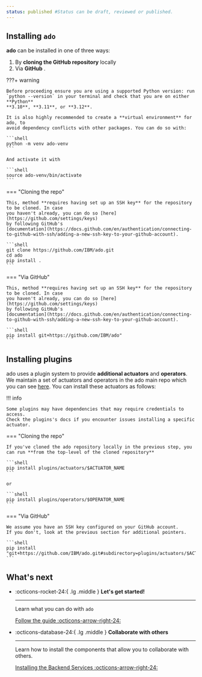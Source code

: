 ```yaml
---
status: published #Status can be draft, reviewed or published. 
---
```


## Installing `ado`

**ado** can be installed in one of three ways:

1. By **cloning the GitHub repository** locally 
2. Via **GitHub** .


???+ warning

    Before proceeding ensure you are using a supported Python version: run
    `python --version` in your terminal and check that you are on either **Python**
    **3.10**, **3.11**, or **3.12**.

    It is also highly recommended to create a **virtual environment** for ado, to
    avoid dependency conflicts with other packages. You can do so with:

    ```shell
    python -m venv ado-venv
    ```

    And activate it with

    ```shell
    source ado-venv/bin/activate
    ```

=== "Cloning the repo"

    This, method **requires having set up an SSH key** for the repository to be cloned. In case
    you haven't already, you can do so [here](https://github.com/settings/keys)
    by following GitHub's
    [documentation](https://docs.github.com/en/authentication/connecting-to-github-with-ssh/adding-a-new-ssh-key-to-your-github-account).

    ```shell
    git clone https://github.com/IBM/ado.git
    cd ado
    pip install .
    ```

=== "Via GitHub"

    This, method **requires having set up an SSH key** for the repository to be cloned. In case
    you haven't already, you can do so [here](https://github.com/settings/keys)
    by following GitHub's
    [documentation](https://docs.github.com/en/authentication/connecting-to-github-with-ssh/adding-a-new-ssh-key-to-your-github-account).

    ```shell
    pip install git+https://github.com/IBM/ado"
    ```

## Installing plugins

ado uses a plugin system to provide **additional actuators** and **operators**. 
We maintain a set of actuators and operators in the ado main repo which you can see [here](https://github.com/ibm/ado/tree/main/plugins/).
You can install these actuators as follows:

!!! info 

    Some plugins may have dependencies that may require credentials to access. 
    Check the plugins's docs if you encounter issues installing a specific actuator. 

=== "Cloning the repo"


    If you've cloned the ado repository locally in the previous step, you can run **from the top-level of the cloned repository**

    ```shell
    pip install plugins/actuators/$ACTUATOR_NAME
    ```

    or 
    
    ```shell
    pip install plugins/operators/$OPERATOR_NAME
    ```


=== "Via GitHub"

    We assume you have an SSH key configured on your GitHub account.
    If you don't, look at the previous section for additional pointers.

    ```shell
    pip install "git+https://github.com/IBM/ado.git#subdirectory=plugins/actuators/$ACTUATOR_NAME"
    ```


    

## What's next

<div class="grid cards" markdown>

-   :octicons-rocket-24:{ .lg .middle } __Let's get started!__

    ---

    Learn what you can do with `ado`

    [Follow the guide :octicons-arrow-right-24:](ado.md)

-   :octicons-database-24:{ .lg .middle } __Collaborate with others__

    ---

    Learn how to install the components that allow you to collaborate with others.

    [Installing the Backend Services :octicons-arrow-right-24:](installing-backend-services.md)

</div>
